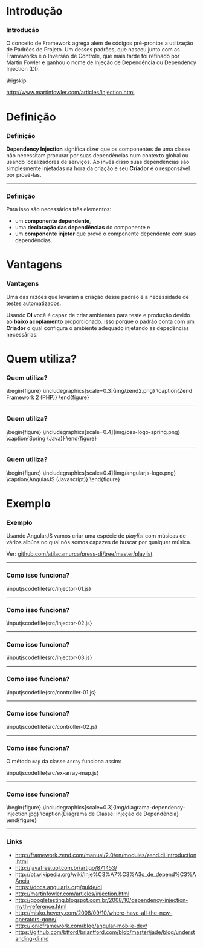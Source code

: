 # Introdução

### Introdução

O conceito de Framework agrega além de códigos pré-prontos a utilização de Padrões de Projeto.
Um desses padrões, que nasceu junto com as Frameworks é o Inversão de Controle, que mais
tarde foi refinado por Martin Fowler e ganhou o nome de Injeção de Dependência ou
Dependency Injection (DI).

\bigskip

<http://www.martinfowler.com/articles/injection.html>

# Definição

### Definição

**Dependency Injection** significa dizer que os componentes de uma classe não necessitam procurar
por suas dependências num contexto global ou usando localizadores de serviços. Ao invés disso
suas dependências são simplesmente injetadas na hora da criação e seu **Criador** é o responsável
por provê-las.

---

### Definição

Para isso são necessários três elementos:

* um **componente dependente**,
* uma **declaração das dependências** do componente e
* um **componente injetor** que provê o componente dependente com suas dependências.

# Vantagens

### Vantagens

Uma das razões que levaram a criação desse padrão é a necessidade de testes automatizados.

Usando **DI** você é capaz de criar ambientes para teste e produção devido ao
**baixo acoplamento** proporcionado. Isso porque o padrão conta com um **Criador**
o qual configura o ambiente adequado injetando as depedências necessárias.

# Quem utiliza?

### Quem utiliza?

\begin{figure}
	\includegraphics[scale=0.3]{img/zend2.png}
	\caption{Zend Framework 2 (PHP)}
\end{figure}

---

### Quem utiliza?

\begin{figure}
	\includegraphics[scale=0.4]{img/oss-logo-spring.png}
	\caption{Spring (Java)}
\end{figure}

---

### Quem utiliza?

\begin{figure}
	\includegraphics[scale=0.4]{img/angularjs-logo.png}
	\caption{AngularJS (Javascript)}
\end{figure}

# Exemplo

### Exemplo

Usando AngularJS vamos criar uma espécie de _playlist_ com músicas de vários
albúns no qual nós somos capazes de buscar por qualquer música.

Ver: [github.com/atilacamurca/press-di/tree/master/playlist](https://github.com/atilacamurca/press-di/tree/master/playlist)

---

### Como isso funciona?

\inputjscodefile{src/injector-01.js}

---

### Como isso funciona?

\inputjscodefile{src/injector-02.js}

---

### Como isso funciona?

\inputjscodefile{src/injector-03.js}

---

### Como isso funciona?

\inputjscodefile{src/controller-01.js}

---

### Como isso funciona?

\inputjscodefile{src/controller-02.js}

---

### Como isso funciona?

O método `map` da classe `Array` funciona assim:

\inputjscodefile{src/ex-array-map.js}

---

### Como isso funciona?

\begin{figure}
	\includegraphics[scale=0.3]{img/diagrama-dependency-injection.jpg}
	\caption{Diagrama de Classe: Injeção de Dependência}
\end{figure}

---

### Links

* <http://framework.zend.com/manual/2.0/en/modules/zend.di.introduction.html>
* <http://javafree.uol.com.br/artigo/871453/>
* <http://pt.wikipedia.org/wiki/Inje%C3%A7%C3%A3o_de_depend%C3%AAncia>
* <https://docs.angularjs.org/guide/di>
* <http://martinfowler.com/articles/injection.html>
* <http://googletesting.blogspot.com.br/2008/10/dependency-injection-myth-reference.html>
* <http://misko.hevery.com/2008/09/10/where-have-all-the-new-operators-gone/>
* <http://ionicframework.com/blog/angular-mobile-dev/>
* <https://github.com/btford/briantford.com/blob/master/jade/blog/understanding-di.md>
